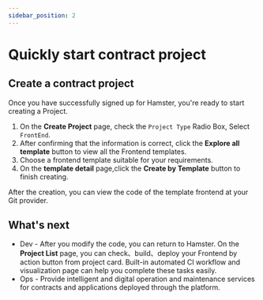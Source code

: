 ```yaml
---
sidebar_position: 2
---
```


# Quickly start contract project


## Create a contract project
Once you have successfully signed up for Hamster, you're ready to start creating a Project.

1. On the **Create Project** page, check the `Project Type` Radio Box, Select `FrontEnd`.
2. After confirming that the information is correct, click the **Explore all template** button to view all the Frontend templates.
3. Choose a frontend template suitable for your requirements.
4. On the **template detail** page,click the **Create by Template** button to finish creating.

After the creation, you can view the code of the template frontend at your Git provider.

## What's next
- Dev - After you modify the code, you can return to Hamster. On the **Project List** page, you can check、build、deploy your Frontend by action button from project card. Built-in automated CI workflow and visualization page can help you complete these tasks easily.
- Ops - Provide intelligent and digital operation and maintenance services for contracts and applications deployed through the platform.
